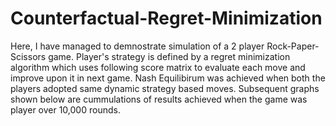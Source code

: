# Counterfactual-Regret-Minimization
Here, I have managed to demnostrate simulation of a 2 player Rock-Paper-Scissors game. Player's strategy is defined by a regret minimization algorithm which uses following score matrix to evaluate each move and improve upon it in next game. Nash Equilibirum was achieved when both the players adopted same dynamic strategy based moves. Subsequent graphs shown below are cummulations of results achieved when the game was player over 10,000 rounds. 
